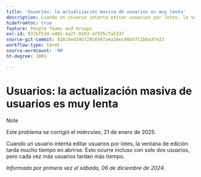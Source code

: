 ```yaml
---
title: 'Usuarios: la actualización masiva de usuarios es muy lenta'
description: Cuando un usuario intenta editar usuarios por lotes, la ventana de edición tarda mucho tiempo en abrirse. Esto ocurre incluso con solo dos usuarios, pero cada vez más usuarios tardan más tiempo.
hidefromtoc: true
feature: People Teams and Groups
exl-id: 937bf534-e401-4a2f-9193-af935cfa5337
source-git-commit: 838c8ed34b72916597a4a28ec00a5711bba3fe23
workflow-type: tm+mt
source-wordcount: '90'
ht-degree: 100%

---
```


# Usuarios: la actualización masiva de usuarios es muy lenta

>[!NOTE]
>
>Este problema se corrigió el miércoles, 21 de enero de 2025.

Cuando un usuario intenta editar usuarios por lotes, la ventana de edición tarda mucho tiempo en abrirse. Esto ocurre incluso con solo dos usuarios, pero cada vez más usuarios tardan más tiempo.

_Informado por primera vez el sábado, 06 de diciembre de 2024._
